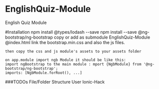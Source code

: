 # EnglishQuiz-Module
English Quiz Module


#Installation
    npm install @types/lodash --save
    npm install --save @ng-bootstrap/ng-bootstrap
    copy or add as submodule EnglishQuiz-Module
    @index.html link the bootstrap.min.css and also the js files.
    <link rel="stylesheet" href="./assets/bootstrap.min.css">
    <script src="./assets/jquery-3.1.1.min.js"></script> 
    <script src="./assets/bootstrap.min.js"></script>

    then copy the css and js module's assets to your assets folder

    on app.module import ngb Module it should be like this:
    import ngBootstrap to the main module : mport {NgbModule} from '@ng-bootstrap/ng-bootstrap';
    imports: [NgbModule.forRoot(), ...]



###TODOs
    File/Folder Structure
    User Ionic-Hack

